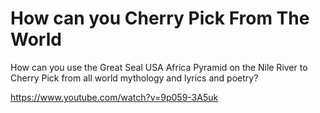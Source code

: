 # How can you Cherry Pick From The World

How can you use the Great Seal USA Africa Pyramid on the Nile River to Cherry Pick from all world mythology and lyrics and poetry?

https://www.youtube.com/watch?v=9p059-3A5uk

